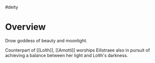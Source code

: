 #deity 

# Overview

Drow goddess of beauty and moonlight.

Counterpart of [[Lolth]], [[Amotti]] worships Eilistraee also in pursuit of achieving a balance between her light and Lolth's darkness.